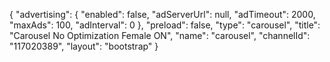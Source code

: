{
    "advertising": {
        "enabled": false,
        "adServerUrl": null,
        "adTimeout": 2000,
        "maxAds": 100,
        "adInterval": 0
    },
    "preload": false,
    "type": "carousel",
    "title": "Carousel No Optimization Female ON",
    "name": "carousel",
    "channelId": "117020389",
    "layout": "bootstrap"
}